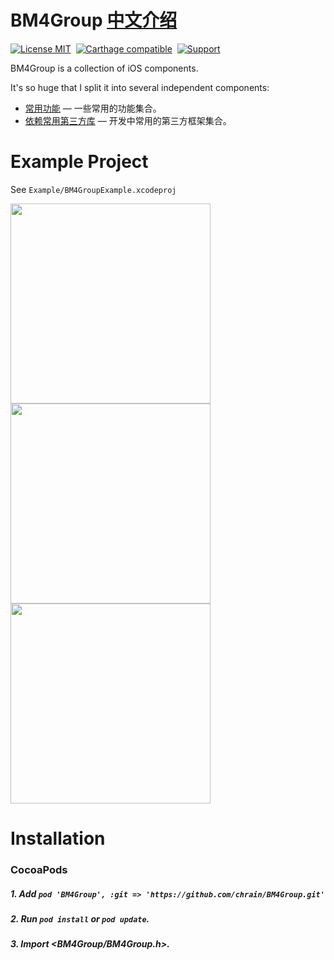 BM4Group <a href="#中文介绍">中文介绍</a>
==============

[![License MIT](https://img.shields.io/badge/license-MIT-green.svg?style=flat)](https://raw.githubusercontent.com/ibireme/YYKit/master/LICENSE)&nbsp;
[![Carthage compatible](https://img.shields.io/badge/Carthage-compatible-4BC51D.svg?style=flat)](https://github.com/Carthage/Carthage)&nbsp;
[![Support](https://img.shields.io/badge/support-iOS%206%2B%20-blue.svg?style=flat)](https://www.apple.com/nl/ios/)&nbsp;


BM4Group is a collection of iOS components.

It's so huge that I split it into several independent components:

* [常用功能](https://github.com/chrain/BM4Group) — 一些常用的功能集合。
* [依赖常用第三方库](https://github.com/chrain/BM4Group) — 开发中常用的第三方框架集合。

Example Project
==============
See `Example/BM4GroupExample.xcodeproj`

<img src="https://raw.github.com/chrain/BM4Group/master/Example/Snapshots/1.png" width="320"><br/>
<img src="https://raw.github.com/chrain/BM4Group/master/Example/Snapshots/2.png" width="320"> <img src="https://raw.github.com/chrain/BM4Group/master/Demo/Snapshots/3.png" width="320">


Installation
==============

### CocoaPods

##### 1. Add `pod 'BM4Group', :git => 'https://github.com/chrain/BM4Group.git'`
##### 2. Run `pod install` or `pod update`.
##### 3. Import \<BM4Group/BM4Group.h\>.
